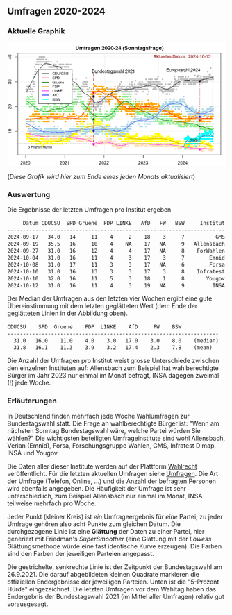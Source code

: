 
## Umfragen 2020-2024


### Aktuelle Graphik

![Abb. Sonntagsfrage](umfrage_aktuell.png)

(*Diese Grafik wird hier zum Ende eines jeden Monats aktualisiert*)

### Auswertung

Die Ergebnisse der letzten Umfragen pro Institut ergeben

```
     Datum CDUCSU  SPD Gruene  FDP LINKE   AfD   FW   BSW     Institut
----------------------------------------------------------------------
2024-09-17   34.0   14     11    4     2    18    3     7          GMS
2024-09-19   35.5   16     10    4    NA    17   NA     9   Allensbach
2024-09-27   31.0   16     12    4     4    17   NA     8    ForWahlen
2024-10-04   31.0   16     11    4     3    17    3     7        Emnid
2024-10-08   31.0   17     11    3     3    17   NA     6        Forsa
2024-10-10   31.0   16     13    3     3    17    3     8    Infratest
2024-10-10   32.0   16     11    5     3    18    1     8       Yougov
2024-10-12   31.0   16     11    4     3    19   NA     9         INSA
```

Der Median der Umfragen aus den letzten vier Wochen ergibt eine gute Übereinstimmung 
mit dem letzten geglätteten Wert (dem Ende der geglätteten Linien in der Abbildung oben).

```
CDUCSU    SPD  Gruene    FDP  LINKE    AfD     FW    BSW
--------------------------------------------------------------------
  31.0   16.0    11.0    4.0    3.0   17.0    3.0    8.0    (median)
  31.8   16.1    11.3    3.9    3.2   17.4    2.3    7.8    (mean)
```

Die Anzahl der Umfragen pro Institut weist grosse Unterschiede zwischen den einzelnen 
Instituten auf: Allensbach zum Beispiel hat wahlberechtigte Bürger im Jahr 2023 nur 
einmal im Monat befragt, INSA dagegen zweimal (!) jede Woche.


### Erläuterungen

In Deutschland finden mehrfach jede Woche Wahlumfragen zur Bundestagswahl statt. Die Frage an wahlberechtigte Bürger ist: "Wenn am nächsten Sonntag Bundestagswahl wäre, welche Partei würden Sie wählen?" Die wichtigsten beteiligten Umfrageinstitute sind wohl Allensbach, Verian (Emnid), Forsa, Forschungsgruppe Wahlen, GMS, Infratest Dimap, INSA und Yougov.

Die Daten aller dieser Institute werden auf der Plattform [Wahlrecht](https://www.wahlrecht.de/) veröffentlicht. Für die letzten aktuellen Umfragen siehe [Umfragen](https://www.wahlrecht.de/umfragen/). Die Art der Umfrage (Telefon, Online, ...) und die Anzahl der befragten Personen wird ebenfalls angegeben. Die Häufigkeit der Umfrage ist sehr unterschiedlich, zum Beispiel Allensbach nur einmal im Monat, INSA teilweise mehrfach pro Woche.

Jeder Punkt (kleiner Kreis) ist *ein* Umfrageergebnis für *eine* Partei; zu jeder Umfrage gehören also acht Punkte zum gleichen Datum. Die durchgezogene Linie ist eine **Glättung** der Daten zu einer Partei, hier generiert mit Friedman's *SuperSmoother* (eine Glättung mit der *Lowess* Glättungsmethode würde eine fast identische Kurve erzeugen). Die Farben sind den Farben der jeweiligen Parteien angepasst.

Die gestrichelte, senkrechte Linie ist der Zeitpunkt der Bundestagswahl am 26.9.2021. Die darauf abgebildeten kleinen Quadrate markieren die offiziellen Endergebnisse der jeweiligen Parteien. Unten ist die "5-Prozent Hürde" eingezeichnet. Die letzten Umfragen vor dem Wahltag haben das Endergebnis der Bundestagswahl 2021 (im Mittel aller Umfragen) relativ gut vorausgesagt.
